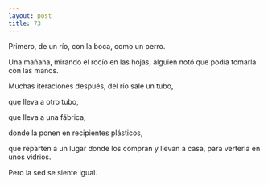 ```yaml
---
layout: post
title: 73
---
```


Primero, de un río, con la boca, como un perro.

Una mañana, mirando el rocío en las hojas, alguien notó que podía tomarla con las manos.

Muchas iteraciones después, del río sale un tubo,

que lleva a otro tubo,

que lleva a una fábrica,

donde la ponen en recipientes plásticos,

que reparten a un lugar donde los compran y llevan a casa, para verterla en unos vidrios.

Pero la sed se siente igual.
